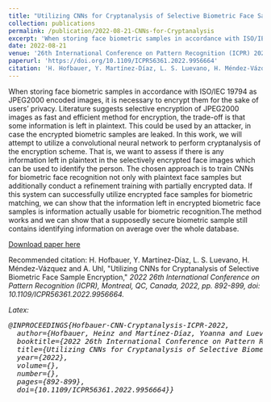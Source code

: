 ```yaml
---
title: "Utilizing CNNs for Cryptanalysis of Selective Biometric Face Sample Encryption"
collection: publications
permalink: /publication/2022-08-21-CNNs-for-Cryptanalysis
excerpt: 'When storing face biometric samples in accordance with ISO/IEC 19794 as JPEG2000 encoded images, it is necessary to encrypt them for the sake of users’ privacy. Literature suggests selective encryption of JPEG2000 images as fast and efficient method for encryption, the trade-off is that some information is left in plaintext. This could be used by an attacker, in case the encrypted biometric samples are leaked. In this work, we will attempt to utilize a convolutional neural network to perform cryptanalysis of the encryption scheme. That is, we want to assess if there is any information left in plaintext in the selectively encrypted face images which can be used to identify the person. The chosen approach is to train CNNs for biometric face recognition not only with plaintext face samples but additionally conduct a refinement training with partially encrypted data. If this system can successfully utilize encrypted face samples for biometric matching, we can show that the information left in encrypted biometric face samples is information actually usable for biometric recognition.The method works and we can show that a supposedly secure biometric sample still contains identifying information on average over the whole database.'
date: 2022-08-21
venue: '26th International Conference on Pattern Recognition (ICPR) 2022'
paperurl: 'https://doi.org/10.1109/ICPR56361.2022.9956664'
citation: 'H. Hofbauer, Y. Martínez-Díaz, L. S. Luevano, H. Méndez-Vázquez and A. Uhl, "Utilizing CNNs for Cryptanalysis of Selective Biometric Face Sample Encryption," <em>2022 26th International Conference on Pattern Recognition (ICPR)<em>, Montreal, QC, Canada, 2022, pp. 892-899, doi: 10.1109/ICPR56361.2022.9956664.'
---
```

When storing face biometric samples in accordance with ISO/IEC 19794 as JPEG2000 encoded images, it is necessary to encrypt them for the sake of users’ privacy. Literature suggests selective encryption of JPEG2000 images as fast and efficient method for encryption, the trade-off is that some information is left in plaintext. This could be used by an attacker, in case the encrypted biometric samples are leaked. In this work, we will attempt to utilize a convolutional neural network to perform cryptanalysis of the encryption scheme. That is, we want to assess if there is any information left in plaintext in the selectively encrypted face images which can be used to identify the person. The chosen approach is to train CNNs for biometric face recognition not only with plaintext face samples but additionally conduct a refinement training with partially encrypted data. If this system can successfully utilize encrypted face samples for biometric matching, we can show that the information left in encrypted biometric face samples is information actually usable for biometric recognition.The method works and we can show that a supposedly secure biometric sample still contains identifying information on average over the whole database.

[Download paper here](https://doi.org/10.1109/ICPR56361.2022.9956664)

Recommended citation: H. Hofbauer, Y. Martínez-Díaz, L. S. Luevano, H. Méndez-Vázquez and A. Uhl, "Utilizing CNNs for Cryptanalysis of Selective Biometric Face Sample Encryption," <em>2022 26th International Conference on Pattern Recognition (ICPR)<em>, Montreal, QC, Canada, 2022, pp. 892-899, doi: 10.1109/ICPR56361.2022.9956664.

Latex:
<pre>
@INPROCEEDINGS{Hofbauer-CNN-Cryptanalysis-ICPR-2022,
  author={Hofbauer, Heinz and Martínez-Díaz, Yoanna and Luevano, Luis Santiago and Méndez-Vázquez, Heydi and Uhl, Andreas},
  booktitle={2022 26th International Conference on Pattern Recognition (ICPR)}, 
  title={Utilizing CNNs for Cryptanalysis of Selective Biometric Face Sample Encryption}, 
  year={2022},
  volume={},
  number={},
  pages={892-899},
  doi={10.1109/ICPR56361.2022.9956664}}
</pre>
